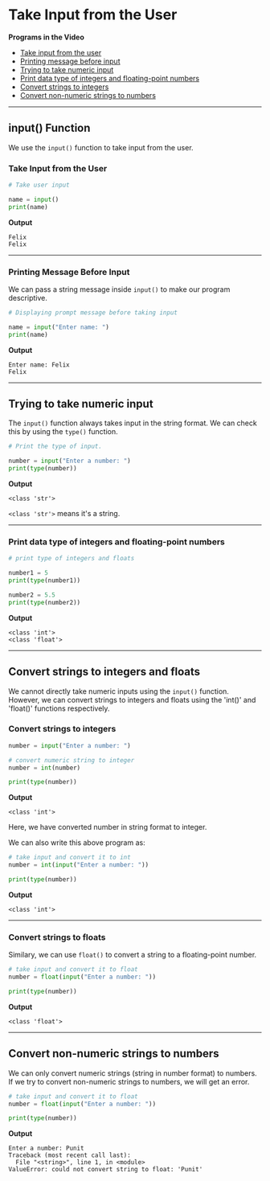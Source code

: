# Take Input from the User

**Programs in the Video**

- [Take input from the user](#take-input-from-the-user-1)
- [Printing message before input](#printing-message-before-input)
- [Trying to take numeric input](#trying-to-take-numeric-input)
- [Print data type of integers and floating-point numbers](#print-data-type-of-integers-and-floating-point-numbers)
- [Convert strings to integers](#convert-strings-to-integers)
- [Convert non-numeric strings to numbers](#convert-non-numeric-strings-to-numbers)

---

## input() Function

We use the `input()` function to take input from the user.

### Take Input from the User

```python
# Take user input

name = input()
print(name)
```

**Output**

```
Felix
Felix
```

---

### Printing Message Before Input

We can pass a string message inside `input()` to make our program descriptive.

```python
# Displaying prompt message before taking input

name = input("Enter name: ")
print(name)
```

**Output**

```
Enter name: Felix
Felix
```

---

## Trying to take numeric input

The `input()` function always takes input in the string format. We can check this by using the `type()` function.

```python
# Print the type of input.

number = input("Enter a number: ")
print(type(number))
```

**Output**

```
<class 'str'>
```

`<class 'str'>` means it's a string.

---

### Print data type of integers and floating-point numbers

```python
# print type of integers and floats

number1 = 5
print(type(number1))

number2 = 5.5
print(type(number2))
```

**Output**

```
<class 'int'>
<class 'float'>
```

---

## Convert strings to integers and floats

We cannot directly take numeric inputs using the `input()` function. However, we can convert strings to integers and floats using the 'int()' and 'float()' functions respectively.

### Convert strings to integers

```python
number = input("Enter a number: ")

# convert numeric string to integer
number = int(number)

print(type(number))
```

**Output**

```
<class 'int'>
```

Here, we have converted number in string format to integer.

We can also write this above program as:

```python
# take input and convert it to int
number = int(input("Enter a number: "))

print(type(number))
```

**Output**

```
<class 'int'>
```

---

### Convert strings to floats

Similary, we can use `float()` to convert a string to a floating-point number.

```python
# take input and convert it to float
number = float(input("Enter a number: "))

print(type(number))
```

**Output**

```
<class 'float'>
```

---

## Convert non-numeric strings to numbers

We can only convert numeric strings (string in number format) to numbers. If we try to convert non-numeric strings to numbers, we will get an error.

```python
# take input and convert it to float
number = float(input("Enter a number: "))

print(type(number))
```

**Output**

```
Enter a number: Punit
Traceback (most recent call last):
  File "<string>", line 1, in <module>
ValueError: could not convert string to float: 'Punit'
```
